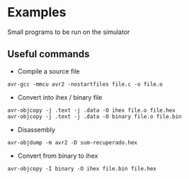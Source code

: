 # Examples

Small programs to be run on the simulator

## Useful commands

* Compile a source file

~~~{.bash}
avr-gcc -mmcu avr2 -nostartfiles file.c -o file.o
~~~

* Convert into ihex / binary file

~~~
avr-objcopy -j .text -j .data -O ihex file.o file.hex
avr-objcopy -j .text -j .data -O binary file.o file.bin
~~~

* Disassembly

~~~
avr-objdump -m avr2 -D sum-recuperado.hex
~~~

* Convert from binary to ihex

~~~
avr-objcopy -I binary -O ihex file.bin file.hex
~~~
